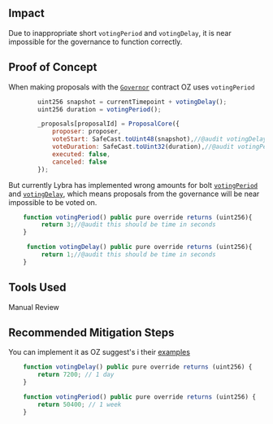 ## Impact
Due to inappropriate short `votingPeriod`  and `votingDelay`, it is near impossible for the governance to function correctly.

## Proof of Concept
When making proposals with the [`Governor`](https://github.com/OpenZeppelin/openzeppelin-contracts/blob/master/contracts/governance/Governor.sol#L299-L308) contract OZ uses `votingPeriod`
```jsx
        uint256 snapshot = currentTimepoint + votingDelay();
        uint256 duration = votingPeriod();

        _proposals[proposalId] = ProposalCore({
            proposer: proposer,
            voteStart: SafeCast.toUint48(snapshot),//@audit votingDelay() for when the voting starts
            voteDuration: SafeCast.toUint32(duration),//@audit votingPeriod() for the duration
            executed: false,
            canceled: false
        });
``` 
But currently Lybra has implemented wrong amounts for bolt [`votingPeriod`](https://github.com/code-423n4/2023-06-lybra/blob/main/contracts/lybra/governance/LybraGovernance.sol#L143-L145) and [`votingDelay`](https://github.com/code-423n4/2023-06-lybra/blob/main/contracts/lybra/governance/LybraGovernance.sol#L147-L149), which means proposals from the governance will be near impossible to be voted on.
```jsx
    function votingPeriod() public pure override returns (uint256){
         return 3;//@audit this should be time in seconds 
    }

     function votingDelay() public pure override returns (uint256){
         return 1;//@audit this should be time in seconds 
    }
```
## Tools Used
Manual Review

## Recommended Mitigation Steps
You can implement it as OZ suggest's i their [examples](https://docs.openzeppelin.com/contracts/4.x/governance)
```jsx
    function votingDelay() public pure override returns (uint256) {
        return 7200; // 1 day
    }

    function votingPeriod() public pure override returns (uint256) {
        return 50400; // 1 week
    }
```